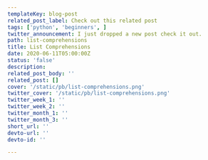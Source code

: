 ```yaml
---
templateKey: blog-post
related_post_label: Check out this related post
tags: ['python', 'beginners', ]
twitter_announcement: I just dropped a new post check it out.
path: list-comprehensions
title: List Comprehensions
date: 2020-06-11T05:00:00Z
status: 'false'
description:
related_post_body: ''
related_post: []
cover: '/static/pb/list-comprehensions.png'
twitter_cover: '/static/pb/list-comprehensions.png'
twitter_week_1: ''
twitter_week_2: ''
twitter_month_1: ''
twitter_month_3: ''
short_url: ''
devto-url: ''
devto-id: ''

---
```


<!--
<p style='text-align: center'>
<a href='https://waylonwalker.com/blog/list-comprehensions'>
  <img
    style='width:500px; max-width:80%; margin: auto;'
    src="https://waylonwalker.com/list-comprehensions.png"
    alt="Read more from the List Comprehensions article"
  />
  </a>
</p>

-->
